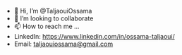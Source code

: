 - 👋 Hi, I’m @TaljaouiOssama
- 👀 I’m looking to collaborate
- 📫 How to reach me ...
- LinkedIn: https://www.linkedin.com/in/ossama-taljaoui/
- Email:  taljaouiossama@gmail.com

<!---
TaljaouiOssama/TaljaouiOssama is a ✨ special ✨ repository because its `README.md` (this file) appears on your GitHub profile.
You can click the Preview link to take a look at your changes.
--->
